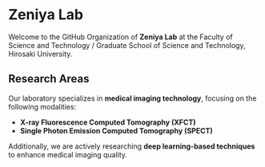 # Zeniya Lab

Welcome to the GitHub Organization of **Zeniya Lab** at the Faculty of Science and Technology / Graduate School of Science and Technology, Hirosaki University.

## Research Areas

Our laboratory specializes in **medical imaging technology**, focusing on the following modalities:

- **X-ray Fluorescence Computed Tomography (XFCT)**
- **Single Photon Emission Computed Tomography (SPECT)**

Additionally, we are actively researching **deep learning-based techniques** to enhance medical imaging quality.
